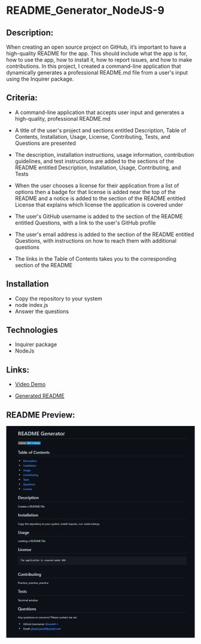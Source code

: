 # README_Generator_NodeJS-9

## Description:

When creating an open source project on GitHub, it’s important to have a high-quality README for the app. This should include what the app is for, how to use the app, how to install it, how to report issues, and how to make contributions.
In this project, I created a command-line application that dynamically generates a professional README.md file from a user's input using the Inquirer package.

## Criteria:

* A command-line application that accepts user input and generates a high-quality, professional README.md

* A title of the user's project and sections entitled Description, Table of Contents, Installation, Usage, License, Contributing, Tests, and Questions are presented

* The description, installation instructions, usage information, contribution guidelines, and test instructions
are added to the sections of the README entitled Description, Installation, Usage, Contributing, and Tests

* When the user  chooses a license for their application from a list of options
then a badge for that license is added near the top of the README and a notice is added to the section of the README entitled License that explains which license the application is covered under

* The user's GitHub username is added to the section of the README entitled Questions, with a link to the user's GitHub profile

* The user's email address is added to the section of the README entitled Questions, with instructions on how to reach them with additional questions

* The links in the Table of Contents takes you to the corresponding section of the README

## Installation
* Copy the repository to your system
* node index.js
* Answer the questions

## Technologies
* Inquirer package
* NodeJs

## Links:

* [Video Demo](https://drive.google.com/file/d/16o_JdF5Q6zOr1Wcq8B4eTXHnW3hJxqaT/view) 

* [Generated README](https://github.com/Ghazaleh-J/README_Generator_NodeJS-9/blob/main/READMEGen.md) 


## README Preview:

![README Preview](./utils/preview.png)


